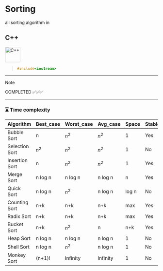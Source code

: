 # Sorting

all sorting algorithm in 
## C++


<div align="left">
<img src="https://cdn.jsdelivr.net/gh/devicons/devicon@latest/icons/cplusplus/cplusplus-original.svg" height="50px" alt="C++" />        
</div>

> ```C++
> #include<iostream>
> ```

___

> [!NOTE]
> COMPLETED ✅✅✅ 

---
### ⌛ Time complexity

|Algorithm|Best_case|Worst_case|Avg_case|Space|Stable|
|-|-|-|-|-|-|
|Bubble Sort |n |$n^2$ |$n^2$ |1 |Yes |
|Selection Sort |$n^2$ |$n^2$ |$n^2$ |1 |No |
|Insertion Sort |n |$n^2$ |$n^2$ |1 |Yes |
|Merge Sort |n log n |n log n |n log n |n |Yes |
|Quick Sort |n log n |$n^2$ |n log n |log n |No |
|Counting Sort |n+k |n+k |n+k |max |Yes |
|Radix Sort |n+k |n+k |n+k |max |Yes | 
|Bucket Sort |n+k |$n^2$ |n |n+k |Yes |
|Heap Sort |n log n |n log n |n log n |1 |No |
|Shell Sort |n log n |$n^2$ |n log n |1 |No | 
|Monkey Sort |(n+1)! |Infinity |Infinity |1 |No |
